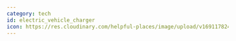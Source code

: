 ```yaml
---
category: tech
id: electric_vehicle_charger
icon: https://res.cloudinary.com/helpful-places/image/upload/v1691178249/ev_charger_yarben.svg
---
```

